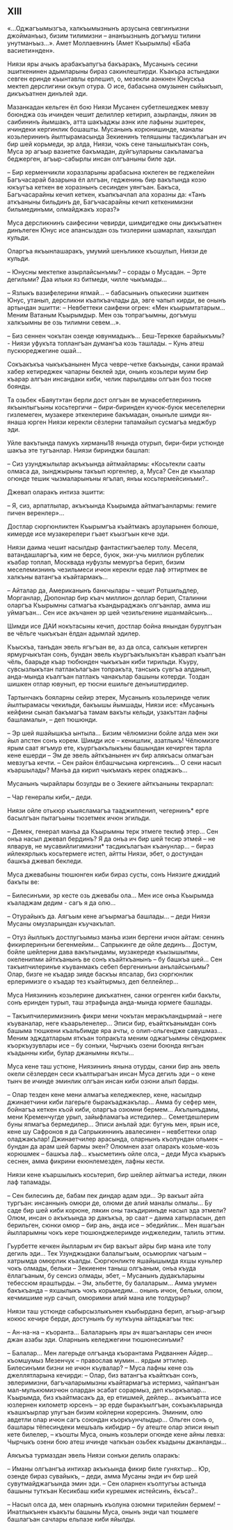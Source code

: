 ## XIII

«…Оджагъымызгъа, халкъымызнынъ арзусына севгинъизни джойманъыз, бизим тилимизни – ананъызнынъ догъмуш тилини унутманъыз…».
Амет Моллаевнинъ (Амет Къырымлы) «Баба васиети»нден».

Ниязи яры ачыкъ арабакъапугъа бакъаракъ, Мусанынъ сесини эшиткенинен адымларыны бираз сакинлештирди.
Къакъра астындаки севген еринде къынтавлы ерлешип, о, мезекли аэнкнен Юнускъа мектеп дерслигини окъуп отура.
О исе, бабасына омузынен сыйыкъып, дикъкъатнен динълей эди.

Мазанкадан кельген ёл бою Ниязи Мусанен субетлешеджек мевзу боюнджа озь ичинден чешит делиллер кетирип, азырланды, лякин эв саибининъ йымшакъ, атта шакъаджы аэнк иле лафыны эшитерек, ичиндеки кергинлик бошашты.
Мусанынъ корюнишинде, маналы козьлерининъ йылтырамасында Зекиенинъ теляшыны тасдикълагъан ич бир шей корьмеди, эр алда, Ниязи, чокъ сене танышлыкътан сонъ, Муса эр агъыр вазиетке бакъмадан, дуйгъуларыны сакъламагъа беджерген, агъыр-сабырлы инсан олгъаныны биле эди.

– Бир керменчикли хоразларыны арабасына юклеген ве геджелейин Багъчасарай базарына ёл алгъан, гедженинь бир вакътында козю юкъугъа кеткен ве хоразнынъ сесинден уянгъан.
Бакъса, Багъчасарайны кечип кеткен, къапкъачлап ала хоразны да:
«Танъ аткъаныны бильдинъ де, Багъчасарайны кечип кеткенимизни бильмединъми, олмайджакъ хораз?»

Муса дерсликнинъ саифесини чевирди, шимдигедже оны дикъкъатнен динълеген Юнус исе апансыздан озь тизлерини шамарлап, хахылдап кульди.

Оларгъа якъынлашаракъ, умумий шенъликке къошулып, Ниязи де кульди.

– Юнусны мектепке азырлайсынъмы? – сорады о Мусадан.
– Эрте дегильми?
Даа ильки яз битмеди, чилле чыкъмады…

– Язлыкъ вазифелерини япмай… – бабасынынъ опькесини эшиткен Юнус, утанып, дерсликни къапкъачлады да, эвге чапып кирди, ве онынъ артындан эшитти:
– Невбеттеки саифени огрен:
«Мен къырымтатарым...
Меним Ватаным Къырымдыр.
Мен озь топрагъымны, догъмуш халкъымны ве озь тилимни севем…».

– Биз сеннен чокътан озенде ювунмадыкъ… Беш-Терекке барайыкъмы? - Ниязи уфукъта топлангъан думангъа козь ташлады.
– Кунь атеш пускюреджегине ошай…

Сокъакъкъа чыкъкъанынен Муса чевре-четке бакъынды, санки ярамай хабер кетиреджек чапарны беклей эди, онынъ козьлери муим бир къарар алгъан инсандаки киби, челик парылдавы олгъан боз тюске боянды.

Та озьбек «Баяут»тан берли дост олгъан ве мунасебетлерининъ якъынлыгъыны косьтергичи – бири-биринден кучюк-буюк меселелерни гизлемеген, музакере эткенлерине бакъмадан, онынъле шимди ян-янаша юрген Ниязи керекли сёзлерни тапамайып сусмагъа меджбур эди.

Уйле вакътында памукъ хирманы18 янында отурып, бири-бири устюнде шакъа эте тугъанлар.
Ниязи биринджи башлап:

– Сиз узунджылылар акъкъында айтмайлармы: «Косьтекли сааты олмаса да, зынджырыны такъып юргенлер, а, Муса?
Сен де къызлар огюнде тешик чызмаларынъны ягълап, янъы косьтермейсинъми?..

Джевап оларакъ интиза эшитти:

– Я, сиз, арпатлылар, акъкъында Къырымда айтмагъанлармы: гемиге пичен веренлер»...

Достлар сюргюнликтен Къырымгъа къайтмакъ арзуларынен болюше, кимерде исе музакерелери гъает къызгъын кече эди.

Ниязи даима чешит насылдыр фантастикгъаелер толу.
Меселя, ватандашларгъа, ким не берсе, буюк, эки-учь миллион рублелик къабар топлап, Москвада нуфузлы мемургъа берип, бизим меселемизнинъ чезильмеси ичюн керекли ерде лаф эттиртмек ве халкъны ватангъа къайтармакъ…

– Айталар да, Американынъ банкчылары – чешит Ротшильдлер, Морганлар, Дюпонлар бир къач миллион доллар берип, Сталинни оларгъа Къырымны сатмагъа къандыраджакъ олгъанлар, амма иш уймагъан…
Сен исе акъчанен эр шей чезильгенине ишанмайсынъ…

Шимди исе ДАИ нокътасыны кечип, достлар бойна янындан бурулгъан ве чёльге чыкъкъан ёлдан адымлай эдилер.

Къыскъа, танъдан эвель ягъгъан ве, аз да олса, салкъын кетирген ярмурчыкътан сонъ, бундан эвель къургъакълыкътан къаврап къалгъан чёль, баарьде къар тюбюнден чыкъкъан киби тирильди.
Къуру, сувсызлыкътан патлакълагъан топракъта, тансыкъ сувгъа алданып, анда-мында къалгъан патлакъ чанакълар башыны котерди.
Тоздан шишкен отлар ювунып, ер тюсни ешильге денъиштирдилер.

Тартынчакъ бояларны сейир этерек, Мусанынъ козьлеринде челик йылтырамасы чекильди, бакъышы йымшады, Ниязи исе: «Мусанынъ кейфини сынап бакъмагъа тамам вакъты кельди, узакъттан лафны башламалы», – деп тюшюнди.

– Эр шей яшайышкъа ынтыла…
Бизим чёлюмизни бойле алда мен эки йыл апстен сонъ корем.
Шимди исе – кенишлик, азатлыкъ!
Чёлюмизге ярым саат ягъмур ете, къургъакълыкъны башындан кечирген тарла кене ешерди – Эм де эвель айткъанынен ич бир алякъасы олмагъан мевзугъа кечти.
– Сен район ёлбашчысына киргенсинъ…
О сени насыл къаршылады?
Манъа да кирип чыкъмакъ керек оладжакъ…

Мусанынъ чырайлары бозулды ве о Зекиеге айткъаныны текрарлап:

– Чар генералы киби,– деди.

Ниязи ойле отькюр къыясламагъа тааджипленип, чегернинъ* ерге басылгъан пытагъыны тюзетмек ичюн эгильди.

– Демек, генерал манъа да Къырымны терк этмеге теклиф этер…
Сен онъа насыл джевап бердинъ?
Я да онъа ич бир шей тесир этмей – не ялварув, не мусавийлигимизни* тасдикълагъан къанунлар... – бираз ийлекярлыкъ косьтермеге истеп, айтты Ниязи, эбет, о достундан башкъа джевап бекледи.

Муса джевабыны тюшюнген киби бираз сусты, сонъ Ниязиге джиддий бакъты ве:

– Билесинъми, эр кесте озь джевабы ола…
Мен исе онъа Къырымда къаладжам дедим - сагъ я да олю…

– Отурайыкъ да.
Аягъым кене агъырмагъа башлады…
– деди Ниязи Мусаны омузларындан къучакълап.

– Отуз йыллыкъ достлугъымыз манъа изин бергени ичюн айтам: сенинъ фикирлеринъни бегенмейим…
Сапрыкинге де ойле дединъ…
Достум, бойле шейлерни дава вакътындамы, музакереде къызышыпмы, океленипми айткъанынъ ве сонъ къайткъанынъ – бу башкъа шей…
Сен такъипчилеринъе къуванмакъ себеп бергенинъни анълайсынъмы?
Олар, бизге не къадар зияде баскъы япсалар, биз сюргюнлик ерлеримизге о къадар тез къайтырмыз, деп беллейлер…

Муса Ниязининъ козьлерине дикъкатнен, санки огренген киби бакъты, сонъ еринден турып, таш этрафында анда-мында юрмеге башлады. 

– Такъипчилеримизнинъ фикри мени чокътан меракъландырмай – неге къуваналар, неге къаарьленелер…
Эписи бир, еъайткъанымдан сонъ башыма тюшкени къальбимде яра ачты, о олип-ольгендже савушмаз…
Меним эдждатларым яткъан топракъта меним оджагъымны сёндюрмек къоркъузувлары исе – бу сонъки, Чырчыкъ озени боюнда янгъан къадынны киби, булар джанымны якъты…

Муса кене таш устюне, Ниязининъ янына отурды, санки бир ань эвель окели сёзлерден сеси къалтырагъан инсан Муса дегиль эди – о кене тынч ве ичинде эминлик олгъан инсан киби озюни алып барды.

– Олар тезден кене мени алмагъа келеджеклер, кене, насылдыр джинаетчини киби лагерьге быракъаджакълар…
Амма бу сефер мен, бойнагъа кеткен къой киби, оларгъа озюмни бермем…
Акълынъдамы, мени Кременчугде урып, зайыфламагъа истедилер…
Семетдешлерим буны япмагъа бермедилер…
Эписи анълай эди: бугунь мен, ярын исе, кене шу Сафронов я да Сапрыкиннинъ авалесинен – невбеттеки олар оладжакълар! 
Джинаетчилер арасында, оларнынъ къолундан ольмек – бундан да арам шей бармы экен?
Олюмнен азат оларакъ козьме-козь корюшмек – башкъа лаф… къысметинъ ойле олса, – деди Муса къарыкъ сеснен, амма фикрини екюнлемезден, лафны кести.

Ниязи кене къаршылыкъ косьтерип, бир шейлер айтмагъа истеди, лякин лаф тапамады.

– Сен билесинъ де, бабам пек диндар адам эди…
Эр вакъыт айта тургъан: инсаннынъ омюри де, олюми де алий маналы олмалы…
Бу саде бир шей киби корюне, лякин оны такъдиринъде насыл эда этмели?
Олюм, инсан о акъкъында эр дакъкъа, эр саат – даима хатырласын, деп берильген, сюнки омюр – бир ань, анда исе – эбедийлик…
Мен яшагъан йылларымны чокъ кере тюшюнджелеримде инджеледим, талиль эттим.

Гъурбетте кечкен йылларым ич бир вакъыт айры бир мана иле толу дегиль эди…
Тек Узунджыдаки балалыгъым, осьмюрлик чагъым – хатрымда омюрлик къалды.
Сюргюнликте яшайышымда яхшы куньлер чокъ олмады, бельки – Зекиенен таныш олгъаным, онъа къуда ёллагъаным, бу сенсиз олмады, эбет, – Мусанынъ дудакъларыны тебессюм яраштырды.
– Эм, эльбетте, бу балаларым…
Амма умумен бакъкъанда – яхшылыкъ чокъ корьмедим… онынъ ичюн, бельки, олюм, кечмишиме нур сачып, омюримни алий мана иле толдурыр?

Ниязи таш устюнде сабырсызлыкънен къыбырдана берип, агъыр-агъыр кокюс кечире берди, достунынъ бу нуткъуна айтаджагъы тек:

– Ан-на-на – къоранта…
Балаларынъ яры ач яшагъанлары сен ичюн джан азабы эди.
Оларнынъ келеджегини тюшюнесинъми?

– Балалар…
Мен лагерьде олгъанда къорантама Ридваннен Айдер… къомшумыз Мезенчук – православ мумин… ярдым эттилер.
Билесинъми бизни не ичюн къувалар?
– Муса лафны кене озь джеллятларына кечирди:
– Олар, биз ватангъа къайткъан сонъ, эвлеримизни, багъчаларымызны къайтармагъа истермиз, чайпангъан мал-мулькюмизчюн олардан эсабат сорармыз, деп къоркъалар…
Къырымда, биз къайтмасакъ да, ер етишмей, дейлер… акъикъатта исе юзлернен километр юрсенъ – эр ерде быракъылгъан, сокъакъларында къашкъырлар улугъан бизим койлерни корерсинъ.
Эминим, олю авдетли олар ичюн сагъ союндан къоркъунчлыдыр…
Ольген сонъ о, башлары тёпесиндеки мешъаль кибидир – бу атеште олар эписи янып кете билелер, – къошты Муса, онынъ козьлери огюнде кене айны левха: Чырчыкъ озени бою атеш ичинде чапкъан озьбек къадыны джанланды…

Аякъкъа турмаздан эвель Ниязи сонъки делиль оларакъ:

– Иманы олгъангъа интихар акъкъында фикир биле гуняхтыр…
Юр, озенде бираз сувайыкъ, – деди, амма Мусаны энди ич бир шей сувутмайджагъында эмин эди.
– Сен оларнен къолтугъы астында башыны туткъан Кесикбаш киби курешмек истейсинъ, ёкъса?..

– Насыл олса да, мен оларнынъ къолуна озюмни тирилейин бермем! – Инатлыкънен къакъты башыны Муса, онынъ энди чал тюшмеге башлагъан сачлары ельпазе киби яйылды.

